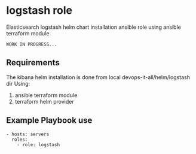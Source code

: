 logstash role
=============

Elasticsearch logstash helm chart installation ansible role using ansible terraform module

    WORK IN PROGRESS...

Requirements
------------

The kibana helm installation is done from local devops-it-all/helm/logstash dir
Using: 
1) ansible terraform module
2) terraform helm provider

Example Playbook use
--------------------

    - hosts: servers
      roles:
        - role: logstash

